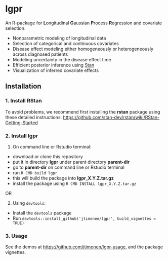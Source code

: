 # lgpr
An R-package for **L**ongitudinal **G**aussian **P**rocess **R**egression and covariate selection.

* Nonparametric modeling of longitudinal data
* Selection of categorical and continuous covariates
* Disease effect modeling either homogeneously or heterogeneously across diagnosed patients
* Modeling uncertainty in the disease effect time
* Efficient posterior inference using [Stan](https://mc-stan.org/)
* Visualization of inferred covariate effects

## Installation

### 1. Install RStan
To avoid problems, we recommend first installing the **rstan** package using these detailed instructions:
https://github.com/stan-dev/rstan/wiki/RStan-Getting-Started

### 2. Install lgpr

1) On command line or Rstudio terminal:
* download or clone this repository
* put it in directory **lgpr** under parent directory **parent-dir**
* go to **parent-dir** on command line or Rstudio terminal
* run `R CMD build lgpr`
* this will build the package into **lgpr_X.Y.Z.tar.gz**
* install the package using `R CMD INSTALL lgpr_X.Y.Z.tar.gz`

OR

2) Using `devtools`:
* Install the `devtools` package
* Run `devtools::install_github('jtimonen/lgpr', build_vignettes = TRUE)`

### 3. Usage
See the demos at https://github.com/jtimonen/lgpr-usage, and the package vignettes.
